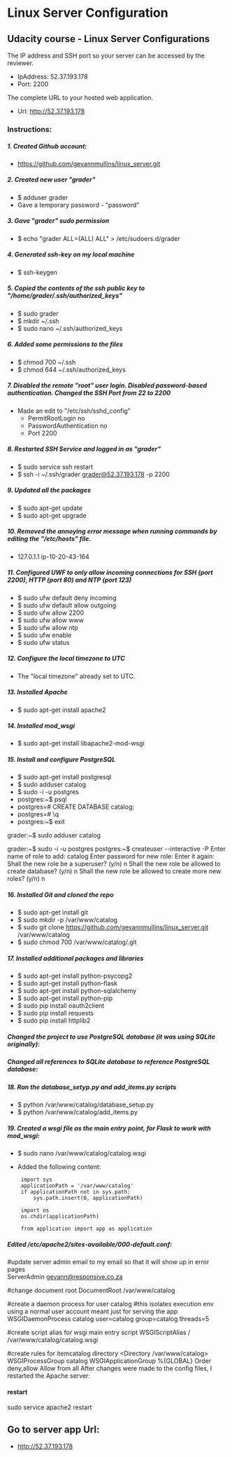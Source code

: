 # Linux Server Configuration

## Udacity course - Linux Server Configurations

The IP address and SSH port so your server can be accessed by the reviewer.
 - IpAddress: 52.37.193.178
 - Port: 2200
    
The complete URL to your hosted web application.
 - Url: http://52.37.193.178

### Instructions:

##### 1. Created Github account:
 - https://github.com/gevannmullins/linux_server.git
 
##### 2. Created new user "grader"
 - $ adduser grader
 - Gave a temporary password - "password"
 
##### 3. Gave "grader" sudo permission
 - $ echo "grader ALL=(ALL) ALL" > /etc/sudoers.d/grader
 
##### 4. Generated ssh-key on my local machine
 - $ ssh-keygen

##### 5. Copied the contents of the ssh public key to "/home/grader/.ssh/authorized_keys"
 - $ sudo grader
 - $ mkdir ~/.ssh
 - $ sudo nano ~/.ssh/authorized_keys

##### 6. Added some permissions to the files
 - $ chmod 700 ~/.ssh
 - $ chmod 644 ~/.ssh/authorized_keys
 
##### 7. Disabled the remote "root" user login. Disabled password-based authentication. Changed the SSH Port from 22 to 2200
 - Made an edit to "/etc/ssh/sshd_config"
    - PermitRootLogin no
    - PasswordAuthentication no
    - Port 2200

##### 8. Restarted SSH Service and logged in as "grader"
 - $ sudo service ssh restart
 - $ ssh -i ~/.ssh/grader grader@52.37.193.178 -p 2200
 
##### 9. Updated all the packages
 - $ sudo apt-get update
 - $ sudo apt-get upgrade
 
##### 10. Removed the annoying error message when running commands by editing the "/etc/hosts" file.
 - 127.0.1.1 ip-10-20-43-164

##### 11. Configured UWF to only allow incoming connections for SSH (port 2200), HTTP (port 80) and NTP (port 123)
 - $ sudo ufw default deny incoming
 - $ sudo ufw default allow outgoing
 - $ sudo ufw allow 2200
 - $ sudo ufw allow www
 - $ sudo ufw allow ntp
 - $ sudo ufw enable
 - $ sudo ufw status

##### 12. Configure the local timezone to UTC
 - The "local timezone" already set to UTC.
 
##### 13. Installed Apache
 - $ sudo apt-get install apache2
 
##### 14. Installed mod_wsgi
 - $ sudo apt-get install libapache2-mod-wsgi
 
##### 15. Install and configure PostgreSQL
 - $ sudo apt-get install postgresql
 - $ sudo adduser catalog
 - $ sudo -i -u postgres
 - postgres:~$ psql
 - postgres=# CREATE DATABASE catalog;
 - postgres=# \q
 - postgres:~$ exit
 
 
 grader:~$ sudo adduser catalog  
 
 grader:~$ sudo -i -u postgres
 postgres:~$ createuser --interactive -P
 Enter name of role to add: catalog
 Enter password for new role:
 Enter it again:
 Shall the new role be a superuser? (y/n) n
 Shall the new role be allowed to create database? (y/n) n
 Shall the new role be allowed to create more new roles? (y/n) n


##### 16. Installed Git and cloned the repo
 - $ sudo apt-get install git
 - $ sudo mkdir -p /var/www/catalog
 - $ sudo git clone https://github.com/gevannmullins/linux_server.git /var/www/catalog
 - $ sudo chmod 700 /var/www/catalog/.git
 
##### 17. Installed additional packages and libraries 
 - $ sudo apt-get install python-psycopg2
 - $ sudo apt-get install python-flask
 - $ sudo apt-get install python-sqlalchemy
 - $ sudo apt-get install python-pip
 - $ sudo pip install oauth2client
 - $ sudo pip install requests
 - $ sudo pip install httplib2

##### Changed the project to use PostgreSQL database (it was using SQLite originally):
##### Changed all references to SQLite database to reference PostgreSQL database:

##### 18. Ran the database_setyp.py and add_items.py scripts
 - $ python /var/www/catalog/database_setup.py
 - $ python /var/www/catalog/add_items.py
 
##### 19. Created a wsgi file as the main entry point, for Flask to work with mod_wsgi:
 - $ sudo nano /var/www/catalog/catalog.wsgi
 - Added the following content:

        import sys
        applicationPath = '/var/www/catalog'
        if applicationPath not in sys.path:
            sys.path.insert(0, applicationPath)
        
        import os
        os.chdir(applicationPath)
        
        from application import app as application


##### Edited /etc/apache2/sites-available/000-default.conf:

#update server admin email to my email so that it will show up in error pages       
ServerAdmin gevann@responsive.co.za

#change document root
DocumentRoot /var/www/catalog

#create a daemon process for user catalog
#this isolates execution env using a normal user account meant just for serving the app
WSGIDaemonProcess catalog user=catalog group=catalog threads=5

#create script alias for wsgi main entry script
WSGIScriptAlias / /var/www/catalog/catalog.wsgi

#create rules for itemcatalog directory
<Directory /var/www/catalog>
    WSGIProcessGroup catalog
    WSGIApplicationGroup %{GLOBAL}
    Order deny,allow
    Allow from all
</Directory>
After changes were made to the config files, I restarted the Apache server:

#### restart
sudo service apache2 restart

## Go to server app Url:
 - http://52.37.193.178


        
        